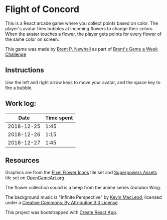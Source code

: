 # Flight of Concord

This is a React arcade game where you collect points based on color. The
player's avatar fires bubbles at incoming flowers to change their colors. When
the avatar touches a flower, the player gets points for every flower of the
same color on screen.

This game was made by [Brent P. Newhall](http://brentnewhall.com) as part of
[Brent's Game a Week Challenge](https://s3.amazonaws.com/brents-portfolio/index.html)

## Instructions

Use the left and right arrow keys to move your avatar, and the space key to
fire a bubble.

## Work log:

| Date | Time spent |
| ---- | ---------- |
| 2018-12-25 | 1:45 |
| 2018-12-26 | 1:15 |
| 2018-12-27 | 1:45 |

## Resources

Graphics are from the [Pixel Flower Icons](https://opengameart.org/content/pixel-flower-icons)
tile set and [Superpowers Assets](https://opengameart.org/content/superpowers-assets-various-2d)
tile set on [OpenGameArt.org](https://opengameart.org).

The flower collection sound is a beep from the anime series _Gundam Wing_.

The background music is "Infinite Perspective" by
[Kevin MacLeod](incompetech.com), licensed under a
[Creative Commons: By Attribution 3.0 License](http://creativecommons.org/licenses/by/3.0/)

This project was bootstrapped with
[Create React App](https://github.com/facebook/create-react-app).
